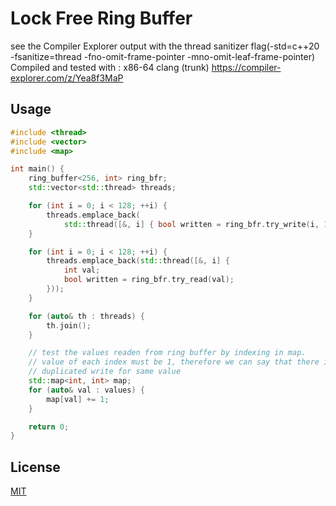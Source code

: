 # Lock Free Ring Buffer
see the Compiler Explorer output with the thread sanitizer flag(-std=c++20 -fsanitize=thread -fno-omit-frame-pointer -mno-omit-leaf-frame-pointer)
Compiled and tested with : x86-64 clang (trunk)
https://compiler-explorer.com/z/Yea8f3MaP
## Usage

```c++
#include <thread>
#include <vector>
#include <map>

int main() {
    ring_buffer<256, int> ring_bfr;
    std::vector<std::thread> threads;

    for (int i = 0; i < 128; ++i) {
        threads.emplace_back(
            std::thread([&, i] { bool written = ring_bfr.try_write(i, 1); }));
    }

    for (int i = 0; i < 128; ++i) {
        threads.emplace_back(std::thread([&, i] {
            int val;
            bool written = ring_bfr.try_read(val);
        }));
    }

    for (auto& th : threads) {
        th.join();
    }

    // test the values readen from ring buffer by indexing in map.
    // value of each index must be 1, therefore we can say that there is no
    // duplicated write for same value
    std::map<int, int> map;
    for (auto& val : values) {
        map[val] += 1;
    }

    return 0;
}
```

## License

[MIT](https://choosealicense.com/licenses/mit/)
